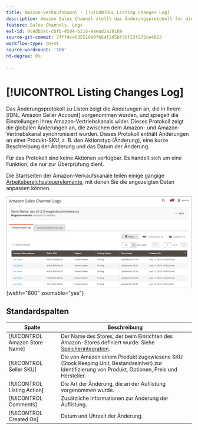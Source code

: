 ```yaml
---
title: Amazon-Verkaufskanal - [!UICONTROL Listing Changes Log]
description: Amazon Sales Channel stellt das Änderungsprotokoll für die Liste bereit, mit dem Sie die betroffenen Änderungen in Ihrem Amazon-Vertriebskonto überwachen können.
feature: Sales Channels, Logs
exl-id: 9c4db5ac-cbfb-4584-b216-4aead2a28189
source-git-commit: 7fff4c463551089fb64f2d5bf7bf23f272ce4663
workflow-type: tm+mt
source-wordcount: '186'
ht-degree: 0%

---
```


# [!UICONTROL Listing Changes Log]

Das Änderungsprotokoll zu Listen zeigt die Änderungen an, die in Ihrem [!DNL Amazon Seller Account] vorgenommen wurden, und spiegelt die Einstellungen Ihres Amazon-Vertriebskanals wider. Dieses Protokoll zeigt die globalen Änderungen an, die zwischen dem Amazon- und Amazon-Vertriebskanal synchronisiert wurden. Dieses Protokoll enthält Änderungen an einer Produkt-SKU, z. B. den Aktionstyp (Änderung), eine kurze Beschreibung der Änderung und das Datum der Änderung.

Für das Protokoll sind keine Aktionen verfügbar. Es handelt sich um eine Funktion, die nur zur Überprüfung dient.

Die Startseiten der Amazon-Verkaufskanäle teilen einige gängige [Arbeitsbereichssteuerelemente](./workspace-controls.md), mit denen Sie die angezeigten Daten anpassen können.

![Protokoll der Auflistungsänderungen](assets/amazon-listing-changes-log.png){width="600" zoomable="yes"}

## Standardspalten

| Spalte | Beschreibung |
|--------------------------------|-------------------------------------------------------------------------------------------------------------------------|
| [!UICONTROL Amazon Store Name] | Der Name des Stores, der beim Einrichten des Amazon-Stores definiert wurde. Siehe [Speicherintegration](./store-integration.md). |
| [!UICONTROL Seller SKU] | Die von Amazon einem Produkt zugewiesene SKU (Stock Keeping Unit, Bestandseinheit) zur Identifizierung von Produkt, Optionen, Preis und Hersteller. |
| [!UICONTROL Listing Action] | Die Art der Änderung, die an der Auflistung vorgenommen wurde. |
| [!UICONTROL Comments] | Zusätzliche Informationen zur Änderung der Auflistung. |
| [!UICONTROL Created On] | Datum und Uhrzeit der Änderung. |

